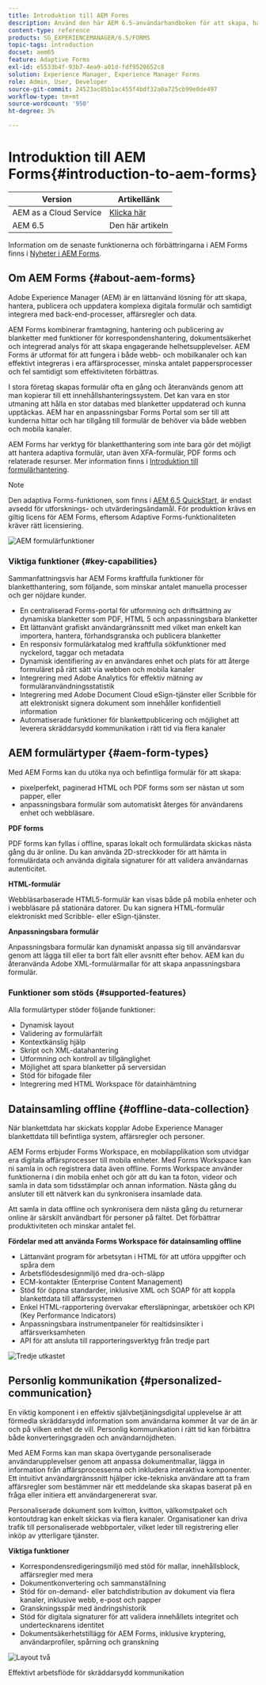 ```yaml
---
title: Introduktion till AEM Forms
description: Använd den här AEM 6.5-användarhandboken för att skapa, hantera, publicera och uppdatera digitala formulär. Hitta hjälp med att installera, uppgradera och konfigurera dem och lär dig mer om att skapa adaptiva formulär.
content-type: reference
products: SG_EXPERIENCEMANAGER/6.5/FORMS
topic-tags: introduction
docset: aem65
feature: Adaptive Forms
exl-id: e5533b4f-93b7-4ea9-a01d-fdf9528652c8
solution: Experience Manager, Experience Manager Forms
role: Admin, User, Developer
source-git-commit: 24523ac85b1ac455f4bdf32a0a725cb99e0de497
workflow-type: tm+mt
source-wordcount: '950'
ht-degree: 3%

---
```


# Introduktion till AEM Forms{#introduction-to-aem-forms}

| Version | Artikellänk |
| -------- | ---------------------------- |
| AEM as a Cloud Service | [Klicka här](https://experienceleague.adobe.com/docs/experience-manager-cloud-service/content/forms/forms-overview/home.html?lang=sv-SE) |
| AEM 6.5 | Den här artikeln |

Information om de senaste funktionerna och förbättringarna i AEM Forms finns i [Nyheter i AEM Forms](../../forms/using/whats-new.md).

## Om AEM Forms {#about-aem-forms}

Adobe Experience Manager (AEM) är en lättanvänd lösning för att skapa, hantera, publicera och uppdatera komplexa digitala formulär och samtidigt integrera med back-end-processer, affärsregler och data.

AEM Forms kombinerar framtagning, hantering och publicering av blanketter med funktioner för korrespondenshantering, dokumentsäkerhet och integrerad analys för att skapa engagerande helhetsupplevelser. AEM Forms är utformat för att fungera i både webb- och mobilkanaler och kan effektivt integreras i era affärsprocesser, minska antalet pappersprocesser och fel samtidigt som effektiviteten förbättras.

I stora företag skapas formulär ofta en gång och återanvänds genom att man kopierar till ett innehållshanteringssystem. Det kan vara en stor utmaning att hålla en stor databas med blanketter uppdaterad och kunna upptäckas. AEM har en anpassningsbar Forms Portal som ser till att kunderna hittar och har tillgång till formulär de behöver via både webben och mobila kanaler.

AEM Forms har verktyg för blanketthantering som inte bara gör det möjligt att hantera adaptiva formulär, utan även XFA-formulär, PDF forms och relaterade resurser. Mer information finns i [Introduktion till formulärhantering](../../forms/using/introduction-managing-forms.md).

>[!NOTE]
>
>Den adaptiva Forms-funktionen, som finns i [AEM 6.5 QuickStart](https://experienceleague.adobe.com/docs/experience-manager-65/deploying/deploying/deploy.html?lang=sv-SE), är endast avsedd för utforsknings- och utvärderingsändamål. För produktion krävs en giltig licens för AEM Forms, eftersom Adaptive Forms-funktionaliteten kräver rätt licensiering.

![AEM formulärfunktioner](do-not-localize/4th-draft-updated.gif)

### Viktiga funktioner {#key-capabilities}

Sammanfattningsvis har AEM Forms kraftfulla funktioner för blanketthantering, som följande, som minskar antalet manuella processer och ger nöjdare kunder.

* En centraliserad Forms-portal för utformning och driftsättning av dynamiska blanketter som PDF, HTML 5 och anpassningsbara blanketter
* Ett lättanvänt grafiskt användargränssnitt med vilket man enkelt kan importera, hantera, förhandsgranska och publicera blanketter
* En responsiv formulärkatalog med kraftfulla sökfunktioner med nyckelord, taggar och metadata
* Dynamisk identifiering av en användares enhet och plats för att återge formuläret på rätt sätt via webben och mobila kanaler
* Integrering med Adobe Analytics för effektiv mätning av formuläranvändningsstatistik
* Integrering med Adobe Document Cloud eSign-tjänster eller Scribble för att elektroniskt signera dokument som innehåller konfidentiell information
* Automatiserade funktioner för blankettpublicering och möjlighet att leverera skräddarsydd kommunikation i rätt tid via flera kanaler

## AEM formulärtyper {#aem-form-types}

Med AEM Forms kan du utöka nya och befintliga formulär för att skapa:

* pixelperfekt, paginerad HTML och PDF forms som ser nästan ut som papper, eller
* anpassningsbara formulär som automatiskt återges för användarens enhet och webbläsare.

**PDF forms**

PDF forms kan fyllas i offline, sparas lokalt och formulärdata skickas nästa gång du är online. Du kan använda 2D-streckkoder för att hämta in formulärdata och använda digitala signaturer för att validera användarnas autenticitet.

**HTML-formulär**

Webbläsarbaserade HTML5-formulär kan visas både på mobila enheter och i webbläsare på stationära datorer. Du kan signera HTML-formulär elektroniskt med Scribble- eller eSign-tjänster.

**Anpassningsbara formulär**

Anpassningsbara formulär kan dynamiskt anpassa sig till användarsvar genom att lägga till eller ta bort fält eller avsnitt efter behov. AEM kan du återanvända Adobe XML-formulärmallar för att skapa anpassningsbara formulär.

### Funktioner som stöds {#supported-features}

Alla formulärtyper stöder följande funktioner:

* Dynamisk layout
* Validering av formulärfält
* Kontextkänslig hjälp
* Skript och XML-datahantering
* Utformning och kontroll av tillgänglighet
* Möjlighet att spara blanketter på serversidan
* Stöd för bifogade filer
* Integrering med HTML Workspace för datainhämtning

## Datainsamling offline {#offline-data-collection}

När blankettdata har skickats kopplar Adobe Experience Manager blankettdata till befintliga system, affärsregler och personer.

AEM Forms erbjuder Forms Workspace, en mobilapplikation som utvidgar era digitala affärsprocesser till mobila enheter. Med Forms Workspace kan ni samla in och registrera data även offline. Forms Workspace använder funktionerna i din mobila enhet och gör att du kan ta foton, videor och samla in data som tidsstämplar och annan information. Nästa gång du ansluter till ett nätverk kan du synkronisera insamlade data.

Att samla in data offline och synkronisera dem nästa gång du returnerar online är särskilt användbart för personer på fältet. Det förbättrar produktiviteten och minskar antalet fel.

**Fördelar med att använda Forms Workspace för datainsamling offline**

* Lättanvänt program för arbetsytan i HTML för att utföra uppgifter och spåra dem
* Arbetsflödesdesignmiljö med dra-och-släpp
* ECM-kontakter (Enterprise Content Management)
* Stöd för öppna standarder, inklusive XML och SOAP för att koppla blankettdata till affärssystemen
* Enkel HTML-rapportering övervakar eftersläpningar, arbetsköer och KPI (Key Performance Indicators)
* Anpassningsbara instrumentpaneler för realtidsinsikter i affärsverksamheten
* API för att ansluta till rapporteringsverktyg från tredje part

![Tredje utkastet](do-not-localize/3rd-draft.gif)

## Personlig kommunikation {#personalized-communication}

En viktig komponent i en effektiv självbetjäningsdigital upplevelse är att förmedla skräddarsydd information som användarna kommer åt var de än är och på vilken enhet de vill. Personlig kommunikation i rätt tid kan förbättra både konverteringsgraden och användarnöjdheten.

Med AEM Forms kan man skapa övertygande personaliserade användarupplevelser genom att anpassa dokumentmallar, lägga in information från affärsprocesserna och inkludera interaktiva komponenter. Ett intuitivt användargränssnitt hjälper icke-tekniska användare att ta fram affärsregler som bestämmer när ett meddelande ska skapas baserat på en fråga eller initiera ett användargenererat svar.

Personaliserade dokument som kvitton, kvitton, välkomstpaket och kontoutdrag kan enkelt skickas via flera kanaler. Organisationer kan driva trafik till personaliserade webbportaler, vilket leder till registrering eller inköp av ytterligare tjänster.

**Viktiga funktioner**

* Korrespondensredigeringsmiljö med stöd för mallar, innehållsblock, affärsregler med mera
* Dokumentkonvertering och sammanställning
* Stöd för on-demand- eller batchdistribution av dokument via flera kanaler, inklusive webb, e-post och papper
* Granskningsspår med ändringshistorik
* Stöd för digitala signaturer för att validera innehållets integritet och undertecknarens identitet
* Dokumentsäkerhetstillägg för AEM Forms, inklusive kryptering, användarprofiler, spårning och granskning

![Layout två](do-not-localize/layout-02.png)

Effektivt arbetsflöde för skräddarsydd kommunikation

